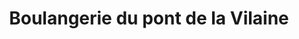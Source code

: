 ---
title: "Boulangerie du pont de la Vilaine"
url: /guichen/boulangerie-du-pont-de-la-vilaine/
shop: boulangerie
---